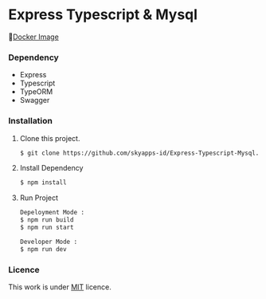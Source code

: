 # Express Typescript & Mysql

🚢[Docker Image](https://hub.docker.com/repository/docker/rootduck/express-api)

### Dependency 
- Express
- Typescript
- TypeORM
- Swagger

### Installation
1. Clone this project.
   
    ```sh
    $ git clone https://github.com/skyapps-id/Express-Typescript-Mysql.git 
    ```

2. Install Dependency
   
    ```sh
    $ npm install 
    ```

3. Run Project
   
    ```sh
    Depeloyment Mode :
    $ npm run build
    $ npm run start

    Developer Mode :
    $ npm run dev 
    ```

### Licence

This work is under [MIT](LICENCE) licence.